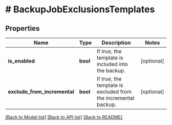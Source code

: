 # # BackupJobExclusionsTemplates

## Properties

Name | Type | Description | Notes
------------ | ------------- | ------------- | -------------
**is_enabled** | **bool** | If *true*, the template is included into the backup. | [optional]
**exclude_from_incremental** | **bool** | If *true*, the template is excluded from the incremental backup. | [optional]

[[Back to Model list]](../../README.md#models) [[Back to API list]](../../README.md#endpoints) [[Back to README]](../../README.md)
